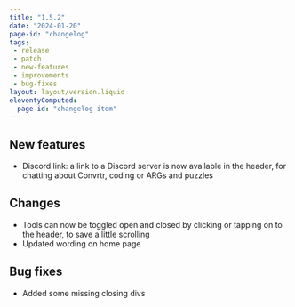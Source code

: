 ```yaml
---
title: "1.5.2"
date: "2024-01-20"
page-id: "changelog"
tags: 
 - release
 - patch
 - new-features
 - improvements
 - bug-fixes
layout: layout/version.liquid
eleventyComputed:
  page-id: "changelog-item"
---
```

## New features
- Discord link: a link to a Discord server is now available in the header, for chatting about Convrtr, coding or ARGs and puzzles

## Changes
- Tools can now be toggled open and closed by clicking or tapping on to the header, to save a little scrolling
- Updated wording on home page

## Bug fixes
- Added some missing closing divs
